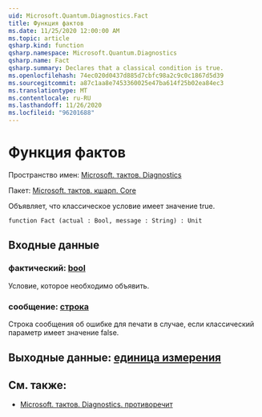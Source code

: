 ```yaml
---
uid: Microsoft.Quantum.Diagnostics.Fact
title: Функция фактов
ms.date: 11/25/2020 12:00:00 AM
ms.topic: article
qsharp.kind: function
qsharp.namespace: Microsoft.Quantum.Diagnostics
qsharp.name: Fact
qsharp.summary: Declares that a classical condition is true.
ms.openlocfilehash: 74ec020d0437d885d7cbfc98a2c9c0c1867d5d39
ms.sourcegitcommit: a87c1aa8e7453360025e47ba614f25b02ea84ec3
ms.translationtype: MT
ms.contentlocale: ru-RU
ms.lasthandoff: 11/26/2020
ms.locfileid: "96201688"
---
```

# <a name="fact-function"></a>Функция фактов

Пространство имен: [Microsoft. тактов. Diagnostics](xref:Microsoft.Quantum.Diagnostics)

Пакет: [Microsoft. тактов. кшарп. Core](https://nuget.org/packages/Microsoft.Quantum.QSharp.Core)


Объявляет, что классическое условие имеет значение true.

```qsharp
function Fact (actual : Bool, message : String) : Unit
```


## <a name="input"></a>Входные данные

### <a name="actual--bool"></a>фактический: [bool](xref:microsoft.quantum.lang-ref.bool)

Условие, которое необходимо объявить.


### <a name="message--string"></a>сообщение: [строка](xref:microsoft.quantum.lang-ref.string)

Строка сообщения об ошибке для печати в случае, если классический параметр имеет значение false.



## <a name="output--unit"></a>Выходные данные: [единица измерения](xref:microsoft.quantum.lang-ref.unit)



## <a name="see-also"></a>См. также:

- [Microsoft. тактов. Diagnostics. противоречит](xref:Microsoft.Quantum.Diagnostics.Contradiction)